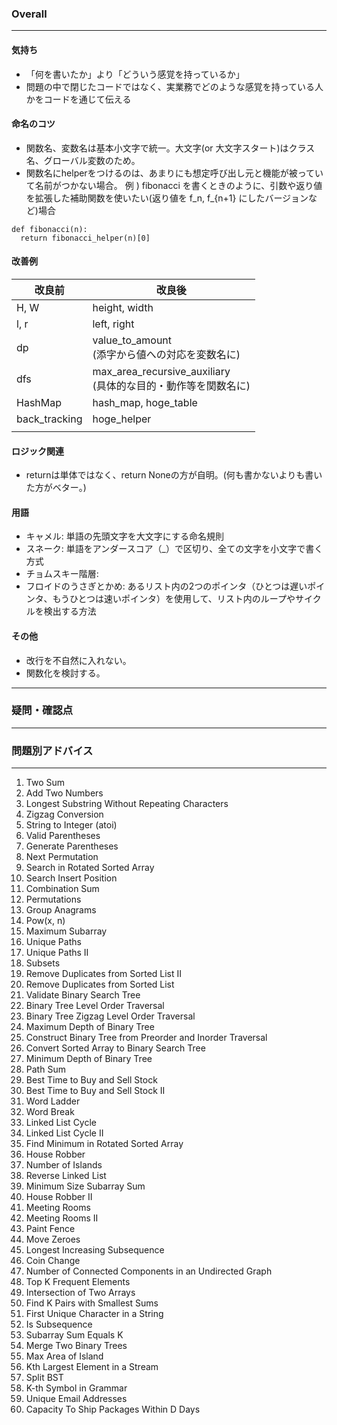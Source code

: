 ### Overall
---

#### 気持ち
- 「何を書いたか」より「どういう感覚を持っているか」
- 問題の中で閉じたコードではなく、実業務でどのような感覚を持っている人かをコードを通じて伝える

#### 命名のコツ
- 関数名、変数名は基本小文字で統一。大文字(or 大文字スタート)はクラス名、グローバル変数のため。
- 関数名にhelperをつけるのは、あまりにも想定呼び出し元と機能が被っていて名前がつかない場合。
例 ) fibonacci を書くときのように、引数や返り値を拡張した補助関数を使いたい(返り値を f_n, f_{n+1} にしたバージョンなど)場合
```
def fibonacci(n):
  return fibonacci_helper(n)[0]
```




#### 改善例
| 改良前 | 改良後 |
| --------- | --------- |
| H, W   |  height, width   |
| l, r     | left, right   |
|  dp   |  value_to_amount<br>(添字から値への対応を変数名に)  |
| dfs    | max_area_recursive_auxiliary<br>(具体的な目的・動作等を関数名に)   |
|   HashMap  |   hash_map, hoge_table |
|   back_tracking |   hoge_helper |
|    |    |



#### ロジック関連
- returnは単体ではなく、return Noneの方が自明。(何も書かないよりも書いた方がベター。)



#### 用語
- キャメル: 単語の先頭文字を大文字にする命名規則
- スネーク: 単語をアンダースコア（_）で区切り、全ての文字を小文字で書く方式
- チョムスキー階層: 
- フロイドのうさぎとかめ: あるリスト内の2つのポインタ（ひとつは遅いポインタ、もうひとつは速いポインタ）を使用して、リスト内のループやサイクルを検出する方法

#### その他
- 改行を不自然に入れない。
- 関数化を検討する。


---

### 疑問・確認点



---


### 問題別アドバイス
---
1. Two Sum
2. Add Two Numbers
3. Longest Substring Without Repeating Characters
4. Zigzag Conversion
5. String to Integer (atoi)
6. Valid Parentheses
7. Generate Parentheses
8. Next Permutation
9.  Search in Rotated Sorted Array
10. Search Insert Position
11. Combination Sum
12. Permutations
13. Group Anagrams
14. Pow(x, n)
15. Maximum Subarray
16. Unique Paths
17. Unique Paths II
18. Subsets
19. Remove Duplicates from Sorted List II
20. Remove Duplicates from Sorted List
21. Validate Binary Search Tree
22. Binary Tree Level Order Traversal
23. Binary Tree Zigzag Level Order Traversal
24. Maximum Depth of Binary Tree
25. Construct Binary Tree from Preorder and Inorder Traversal
26. Convert Sorted Array to Binary Search Tree
27. Minimum Depth of Binary Tree
28. Path Sum
29. Best Time to Buy and Sell Stock
30. Best Time to Buy and Sell Stock II
31. Word Ladder
32. Word Break
33. Linked List Cycle
34. Linked List Cycle II
35. Find Minimum in Rotated Sorted Array
36. House Robber
37. Number of Islands
38. Reverse Linked List
39. Minimum Size Subarray Sum
40. House Robber II
41. Meeting Rooms
42. Meeting Rooms II
43. Paint Fence
44. Move Zeroes
45. Longest Increasing Subsequence
46. Coin Change
47. Number of Connected Components in an Undirected Graph
48. Top K Frequent Elements
49. Intersection of Two Arrays
50. Find K Pairs with Smallest Sums
51. First Unique Character in a String
52. Is Subsequence
53. Subarray Sum Equals K
54. Merge Two Binary Trees
55. Max Area of Island
56. Kth Largest Element in a Stream
57. Split BST
58. K-th Symbol in Grammar
59. Unique Email Addresses
60. Capacity To Ship Packages Within D Days



